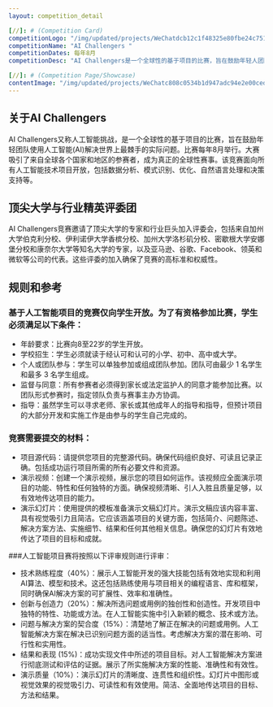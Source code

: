 ```yaml
---
layout: competition_detail

[//]: # (Competition Card)
competitionLogo: "/img/updated/projects/WeChatdcb12c1f48325e80fbe24c7513e0be3b.png"
competitionName: "AI Challengers "
competitionDates: 每年8月
competitionDesc: "AI Challengers是一个全球性的基于项目的比赛，旨在鼓励年轻人团队使用人工智能(AI)解决世界上最棘手的实际问题。 "

[//]: # (Competition Page/Showcase)
contentImage: "/img/updated/projects/WeChatc808c0534b1d947adc94e2e00ceda08c.png"
---
```


## 关于AI Challengers

AI Challengers又称人工智能挑战，是一个全球性的基于项目的比赛，旨在鼓励年轻团队使用人工智能(AI)解决世界上最棘手的实际问题。比赛每年8月举行。大赛吸引了来自全球各个国家和地区的参赛者，成为真正的全球性赛事。该竞赛面向所有人工智能技术项目开放，包括数据分析、模式识别、优化、自然语言处理和决策支持等。

## 顶尖大学与行业精英评委团

AI Challengers竞赛邀请了顶尖大学的专家和行业巨头加入评委会，包括来自加州大学伯克利分校、伊利诺伊大学香槟分校、加州大学洛杉矶分校、密歇根大学安娜堡分校和康奈尔大学等知名大学的专家，以及亚马逊、谷歌、Facebook、领英和微软等公司的代表。这些评委的加入确保了竞赛的高标准和权威性。

## 规则和参考

### 基于人工智能项目的竞赛仅向学生开放。为了有资格参加比赛，学生必须满足以下条件：
+ 年龄要求：比赛向8至22岁的学生开放。
+ 学校招生：学生必须就读于经认可和认可的小学、初中、高中或大学。
+ 个人或团队参与：学生可以单独参加或组成团队参加。团队可由最少 1 名学生和最多 3 名学生组成。
+ 监督与同意：所有参赛者必须得到家长或法定监护人的同意才能参加比赛。以团队形式参赛时，指定领队负责与赛事主办方协调。
+ 指导：虽然学生可以寻求老师、家长或其他成年人的指导和指导，但预计项目的大部分开发和实施工作是由参与的学生自己完成的。

### 竞赛需要提交的材料：
+ 项目源代码：请提供您项目的完整源代码。确保代码组织良好、可读且记录正确。包括成功运行项目所需的所有必要文件和资源。
+ 演示视频：创建一个演示视频，展示您的项目如何运作。该视频应全面演示项目的功能、特性和任何独特的方面。确保视频清晰、引人入胜且质量足够，以有效地传达项目的能力。
+ 演示幻灯片：使用提供的模板准备演示文稿幻灯片。演示文稿应该内容丰富、具有视觉吸引力且简洁。它应该涵盖项目的关键方面，包括简介、问题陈述、解决方案方法、实施细节、结果和任何其他相关信息。确保您的幻灯片有效地传达了项目的目标和成就。

###人工智能项目赛将按照以下评审规则进行评审：
+ 技术熟练程度（40%）：展示人工智能开发的强大技能包括有效地实现和利用AI算法、模型和技术。这还包括熟练使用与项目相关的编程语言、库和框架，同时确保AI解决方案的可扩展性、效率和准确性。
+ 创新与创造力（20%）：解决所选问题或用例的独创性和创造性。开发项目中独特的特性、功能或方法。在人工智能实施中引入新颖的概念、技术或方法。
+ 问题与解决方案的契合度（15%）：清楚地了解正在解决的问题或用例。人工智能解决方案在解决已识别问题方面的适当性。考虑解决方案的潜在影响、可行性和实用性。
+ 结果和表现 (15%)：成功实现文件中所述的项目目标。对人工智能解决方案进行彻底测试和评估的证据。展示了所实施解决方案的性能、准确性和有效性。
+ 演示质量（10%）：演示幻灯片的清晰度、连贯性和组织性。幻灯片中图形或视觉效果的视觉吸引力、可读性和有效使用。简洁、全面地传达项目的目标、方法和结果。



